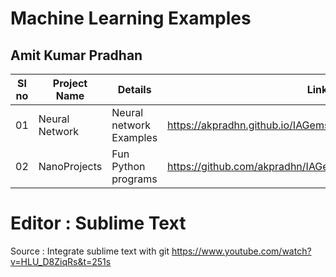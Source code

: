 


# Machine Learning Examples 
## Amit Kumar Pradhan

| Sl no | Project Name | Details |  Link |
| ----- | ------------ | ------------------------ | ---- |
| 01 | Neural Network | Neural network Examples  | https://akpradhn.github.io/IAGems/NeuralNet/ |
| 02 | NanoProjects | Fun Python programs | https://github.com/akpradhn/IAGems/tree/master/NanoProjects |







# Editor : Sublime Text 

Source : Integrate sublime text with git 
https://www.youtube.com/watch?v=HLU_D8ZiqRs&t=251s


